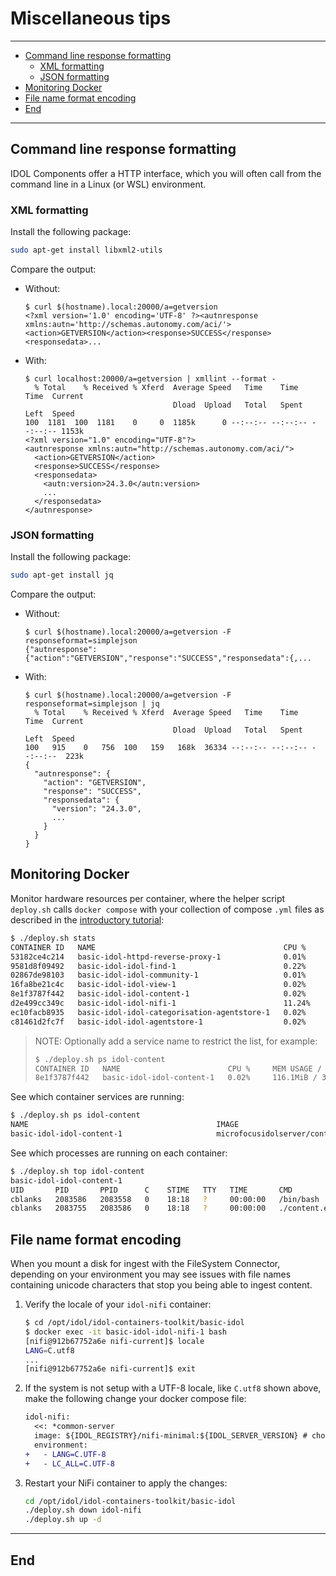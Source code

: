 # Miscellaneous tips

---

- [Command line response formatting](#command-line-response-formatting)
  - [XML formatting](#xml-formatting)
  - [JSON formatting](#json-formatting)
- [Monitoring Docker](#monitoring-docker)
- [File name format encoding](#file-name-format-encoding)
- [End](#end)

---

## Command line response formatting

IDOL Components offer a HTTP interface, which you will often call from the command line in a Linux (or WSL) environment.

### XML formatting

Install the following package:

```sh
sudo apt-get install libxml2-utils
```

Compare the output:

- Without:
  
  ```bsh
  $ curl $(hostname).local:20000/a=getversion
  <?xml version='1.0' encoding='UTF-8' ?><autnresponse xmlns:autn='http://schemas.autonomy.com/aci/'><action>GETVERSION</action><response>SUCCESS</response><responsedata>...
  ```

- With:
  
  ```bsh
  $ curl localhost:20000/a=getversion | xmllint --format -
    % Total    % Received % Xferd  Average Speed   Time    Time     Time  Current
                                   Dload  Upload   Total   Spent    Left  Speed
  100  1181  100  1181    0     0  1185k      0 --:--:-- --:--:-- --:--:-- 1153k
  <?xml version="1.0" encoding="UTF-8"?>
  <autnresponse xmlns:autn="http://schemas.autonomy.com/aci/">
    <action>GETVERSION</action>
    <response>SUCCESS</response>
    <responsedata>
      <autn:version>24.3.0</autn:version>
      ...
    </responsedata>
  </autnresponse>
  ```

### JSON formatting

Install the following package:

```sh
sudo apt-get install jq
```

Compare the output:

- Without:
  
  ```bsh
  $ curl $(hostname).local:20000/a=getversion -F responseformat=simplejson
  {"autnresponse":{"action":"GETVERSION","response":"SUCCESS","responsedata":{,...
  ```

- With:
  
  ```bsh
  $ curl $(hostname).local:20000/a=getversion -F responseformat=simplejson | jq
    % Total    % Received % Xferd  Average Speed   Time    Time     Time  Current
                                   Dload  Upload   Total   Spent    Left  Speed
  100   915    0   756  100   159   168k  36334 --:--:-- --:--:-- --:--:--  223k
  {
    "autnresponse": {
      "action": "GETVERSION",
      "response": "SUCCESS",
      "responsedata": {
        "version": "24.3.0",
        ...
      }
    }
  }
  ```

## Monitoring Docker

Monitor hardware resources per container, where the helper script `deploy.sh` calls `docker compose` with your collection of compose `.yml` files as described in the [introductory tutorial](../introduction/containers/DOCKER_DEPLOY.md#keeping-track-of-compose-files):

```sh
$ ./deploy.sh stats
CONTAINER ID   NAME                                          CPU %     MEM USAGE / LIMIT     MEM %     NET I/O           BLOCK I/O   PIDS
53182ce4c214   basic-idol-httpd-reverse-proxy-1              0.01%     43.34MiB / 31.19GiB   0.14%     349kB / 295kB     0B / 0B     109
9581d8f09492   basic-idol-idol-find-1                        0.22%     1.263GiB / 31.19GiB   4.05%     1.26kB / 0B       0B / 0B     64
02867de98103   basic-idol-idol-community-1                   0.01%     26.63MiB / 31.19GiB   0.08%     53kB / 12.3kB     0B / 0B     17
16fa8be21c4c   basic-idol-idol-view-1                        0.02%     13.86MiB / 31.19GiB   0.04%     3.1kB / 835B      0B / 0B     14
8e1f3787f442   basic-idol-idol-content-1                     0.02%     108.6MiB / 31.19GiB   0.34%     362kB / 54kB      0B / 0B     22
d2e499cc349c   basic-idol-idol-nifi-1                        11.24%    6.055GiB / 31.19GiB   19.41%    123kB / 429kB     0B / 0B     215
ec10facb8935   basic-idol-idol-categorisation-agentstore-1   0.02%     19.07MiB / 31.19GiB   0.06%     4.26kB / 897B     0B / 0B     22
c81461d2fc7f   basic-idol-idol-agentstore-1                  0.02%     90.3MiB / 31.19GiB    0.28%     5.76kB / 5.13kB   0B / 0B     22
```

> NOTE: Optionally add a service name to restrict the list, for example:
>
> ```sh
> $ ./deploy.sh ps idol-content
> CONTAINER ID   NAME                        CPU %     MEM USAGE / LIMIT     MEM %     NET I/O          BLOCK I/O   PIDS
> 8e1f3787f442   basic-idol-idol-content-1   0.02%     116.1MiB / 31.19GiB   0.36%     387kB / 70.8kB   0B / 0B     22
> ```

See which container services are running:

```sh
$ ./deploy.sh ps idol-content
NAME                                          IMAGE                                                 COMMAND              SERVICE                          CREATED         STATUS                   PORTS
basic-idol-idol-content-1                     microfocusidolserver/content:24.3                     "./run_idol.sh"      idol-content                     6 minutes ago   Up 6 minutes (healthy)   0.0.0.0:9100-9102->9100-9102/tcp, :::9100-9102->9100-9102/tcp
```

See which processes are running on each container:

```sh
$ ./deploy.sh top idol-content
basic-idol-idol-content-1
UID       PID       PPID      C    STIME   TTY   TIME       CMD
cblanks   2083586   2083558   0    18:18   ?     00:00:00   /bin/bash ./run_idol.sh                              
cblanks   2083755   2083586   0    18:18   ?     00:00:00   ./content.exe -configfile /content/cfg/content.cfg 
```

## File name format encoding

When you mount a disk for ingest with the FileSystem Connector, depending on your environment you may see issues with file names containing unicode characters that stop you being able to ingest content.

1. Verify the locale of your `idol-nifi` container:

    ```sh
    $ cd /opt/idol/idol-containers-toolkit/basic-idol
    $ docker exec -it basic-idol-idol-nifi-1 bash
    [nifi@912b67752a6e nifi-current]$ locale
    LANG=C.utf8
    ...
    [nifi@912b67752a6e nifi-current]$ exit
    ```

1. If the system is not setup with a UTF-8 locale, like `C.utf8` shown above, make the following change  your docker compose file:

    ```diff
    idol-nifi:
      <<: *common-server
      image: ${IDOL_REGISTRY}/nifi-minimal:${IDOL_SERVER_VERSION} # choose > nifi-minimal or nifi-full
      environment:
    +   - LANG=C.UTF-8
    +   - LC_ALL=C.UTF-8
    ```

1. Restart your NiFi container to apply the changes:

    ```sh
    cd /opt/idol/idol-containers-toolkit/basic-idol
    ./deploy.sh down idol-nifi
    ./deploy.sh up -d
    ```

---

## End
